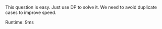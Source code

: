 This question is easy. Just use DP to solve it. We need to avoid duplicate cases to improve speed.

Runtime: 9ms
